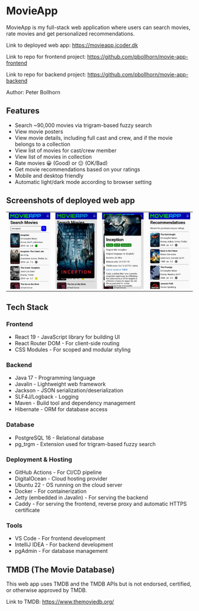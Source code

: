 # MovieApp

MovieApp is my full-stack web application where users can search movies, rate movies and get personalized recommendations.

Link to deployed web app: https://movieapp.jcoder.dk

Link to repo for frontend project: https://github.com/pbollhorn/movie-app-frontend

Link to repo for backend project: https://github.com/pbollhorn/movie-app-backend

Author: Peter Bollhorn

## Features

- Search ~90,000 movies via trigram-based fuzzy search
- View movie posters
- View movie details, including full cast and crew, and if the movie belongs to a collection
- View list of movies for cast/crew member
- View list of movies in collection
- Rate movies 😀 (Good) or 😐 (OK/Bad)
- Get movie recommendations based on your ratings
- Mobile and desktop friendly
- Automatic light/dark mode according to browser setting

## Screenshots of deployed web app

<table>
<tr>
  <td><img src="screenshots/screenshot1.jpg" width="500"></td>
  <td><img src="screenshots/screenshot2.jpg" width="500"></td>
  <td><img src="screenshots/screenshot3.jpg" width="500"></td>
  <td><img src="screenshots/screenshot4.jpg" width="500"></td>
</tr>
</table>


## Tech Stack

### Frontend
- React 19 - JavaScript library for building UI
- React Router DOM - For client-side routing
- CSS Modules - For scoped and modular styling

### Backend
- Java 17 - Programming language
- Javalin - Lightweight web framework
- Jackson - JSON serialization/deserialization
- SLF4J/Logback - Logging
- Maven - Build tool and dependency management
- Hibernate - ORM for database access

### Database
- PostgreSQL 16 - Relational database
- pg_trgm - Extension used for trigram-based fuzzy search

### Deployment & Hosting
- GitHub Actions - For CI/CD pipeline
- DigitalOcean - Cloud hosting provider
- Ubuntu 22 - OS running on the cloud server
- Docker - For containerization
- Jetty (embedded in Javalin) - For serving the backend
- Caddy - For serving the frontend, reverse proxy and automatic HTTPS certificate

### Tools
- VS Code - For frontend development
- IntelliJ IDEA - For backend development
- pgAdmin - For database management

## TMDB (The Movie Database)
This web app uses TMDB and the TMDB APIs but is not endorsed, certified, or otherwise approved by TMDB.

Link to TMDB: https://www.themoviedb.org/
